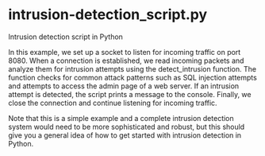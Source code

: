 # intrusion-detection_script.py
Intrusion detection script in Python

In this example, we set up a socket to listen for incoming traffic on port 8080. When a connection is established, we read incoming packets and analyze them for intrusion attempts using the detect_intrusion function. The function checks for common attack patterns such as SQL injection attempts and attempts to access the admin page of a web server. If an intrusion attempt is detected, the script prints a message to the console. Finally, we close the connection and continue listening for incoming traffic.

Note that this is a simple example and a complete intrusion detection system would need to be more sophisticated and robust, but this should give you a general idea of how to get started with intrusion detection in Python.



